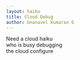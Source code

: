 ```yaml
---
layout: haiku
title: Cloud Debug
author: Gnanavel Kumaran G
---
```

Need a cloud haiku <br>
who is busy debugging <br>
the cloud configure <br>
